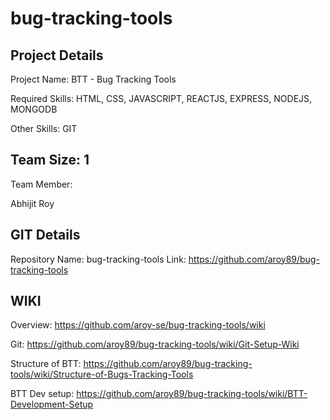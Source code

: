 # bug-tracking-tools

Project Details
---------------
Project Name:  BTT - Bug Tracking Tools

Required Skills:  HTML, CSS, JAVASCRIPT, REACTJS, EXPRESS, NODEJS, MONGODB

Other Skills:  GIT

Team Size: 1
-------------
Team Member:	

Abhijit Roy


GIT Details
-------------
Repository Name: bug-tracking-tools
Link: https://github.com/aroy89/bug-tracking-tools

WIKI
-----
Overview: https://github.com/aroy-se/bug-tracking-tools/wiki

Git: https://github.com/aroy89/bug-tracking-tools/wiki/Git-Setup-Wiki

Structure of BTT: https://github.com/aroy89/bug-tracking-tools/wiki/Structure-of-Bugs-Tracking-Tools

BTT Dev setup: https://github.com/aroy89/bug-tracking-tools/wiki/BTT-Development-Setup



